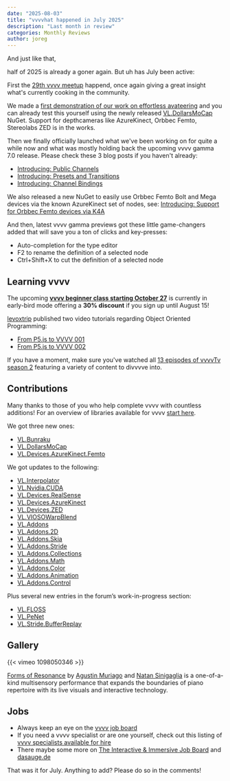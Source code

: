 ```yaml
---
date: "2025-08-03"
title: "vvvvhat happened in July 2025"
description: "Last month in review"
categories: Monthly Reviews
author: joreg
---
```


And just like that,

half of 2025 is already a goner again. But uh has July been active:

First the [29th vvvv meetup](https://www.youtube.com/watch?v=Npr0K63bKZc&list=PL2KeRstDQVRQUgSEa604MaS3HtA8UgPUt&ab_channel=TheNODEInstitute) happend, once again giving a great insight what's currently cooking in the community.

We made a [first demonstration of our work on effortless avateering](https://youtu.be/Npr0K63bKZc?list=PL2KeRstDQVRQUgSEa604MaS3HtA8UgPUt&t=5666) and you can already test this yourself using the newly released [VL.DollarsMoCap](https://vvvv.org/blog/2025/introducing-dollarsmocap/) NuGet. Support for depthcameras like AzureKinect, Orbbec Femto, Stereolabs ZED is in the works. 

Then we finally officially launched what we've been working on for quite a while now and what was mostly holding back the upcoming vvvv gamma 7.0 release. Please check these 3 blog posts if you haven't already:
- [Introducing: Public Channels](https://vvvv.org/blog/2025/introducing-public-channels/)
- [Introducing: Presets and Transitions](https://vvvv.org/blog/2025/introducing-presets-and-transitions/)
- [Introducing: Channel Bindings](https://vvvv.org/blog/2025/introducing-channel-bindings/)

We also released a new NuGet to easily use Orbbec Femto Bolt and Mega devices via the known AzureKinect set of nodes, see: [Introducing: Support for Orbbec Femto devices via K4A](https://vvvv.org/blog/2025/introducing-support-for-orbbec-femto-devices-via-k4a/)

And then, latest vvvv gamma previews got these little game-changers added that will save you a ton of clicks and key-presses:
- Auto-completion for the type editor 
- F2 to rename the definition of a selected node
- Ctrl+Shift+X to cut the definition of a selected node 

## Learning vvvv

The upcoming **[vvvv beginner class starting October 27](https://thenodeinstitute.org/courses/vvvv-beginner-class-winter-2025/)** is currently in early-bird mode offering a **30% discount** if you sign up until August 15!

[levoxtrip](https://vvvv.org/people/levoxtrip) published two video tutorials regarding Object Oriented Programming:

- [From P5.js to VVVV 001](https://www.youtube.com/watch?v=8NMMyKLKX7o&ab_channel=LEVOXTRIP)
- [From P5.js to VVVV 002](https://www.youtube.com/watch?v=uVRWRUDttSs&ab_channel=LEVOXTRIP)

If you have a moment, make sure you've watched all [13 episodes of vvvvTv season 2](https://www.youtube.com/watch?v=uvLNZsStve8&list=PLBTgwgsWWcT8eDfjAg299o7paRqkd2Zdi&pp=gAQB) featuring a variety of content to divvvve into.

## Contributions

Many thanks to those of you who help complete vvvv with countless additions! For an overview of libraries available for vvvv [start here](https://thegraybook.vvvv.org/reference/libraries/overview.html).

We got three new ones:

- [VL.Bunraku](https://www.nuget.org/packages/VL.Bunraku)
- [VL.DollarsMoCap](https://www.nuget.org/packages/VL.DollarsMoCap)
- [VL.Devices.AzureKinect.Femto](https://www.nuget.org/packages/VL.Devices.AzureKinect.Femto)

We got updates to the following:

- [VL.Interpolator](https://www.nuget.org/packages/VL.Interpolator)
- [VL.Nvidia.CUDA](https://www.nuget.org/packages/VL.Nvidia.CUDA)
- [VL.Devices.RealSense](https://www.nuget.org/packages/VL.Devices.RealSense)
- [VL.Devices.AzureKinect](https://www.nuget.org/packages/VL.Devices.AzureKinect)
- [VL.Devices.ZED](https://www.nuget.org/packages/VL.Devices.ZED)
- [VL.VIOSOWarpBlend](https://www.nuget.org/packages/VL.VIOSOWarpBlend)
- [VL.Addons](https://www.nuget.org/packages/VL.Addons)
- [VL.Addons.2D](https://www.nuget.org/packages/VL.Addons.2D)
- [VL.Addons.Skia](https://www.nuget.org/packages/VL.Addons.Skia)
- [VL.Addons.Stride](https://www.nuget.org/packages/VL.Addons.Stride)
- [VL.Addons.Collections](https://www.nuget.org/packages/VL.Addons.Collections)
- [VL.Addons.Math](https://www.nuget.org/packages/VL.Addons.Math)
- [VL.Addons.Color](https://www.nuget.org/packages/VL.Addons.Color)
- [VL.Addons.Animation](https://www.nuget.org/packages/VL.Addons.Animation)
- [VL.Addons.Control](https://www.nuget.org/packages/VL.Addons.Control)

Plus several new entries in the forum’s work-in-progress section:

- [VL.FLOSS](https://forum.vvvv.org/t/extracting-human-readable-strings-from-binaries-with-vl-floss/24457)
- [VL.PeNet](https://forum.vvvv.org/t/dissecting-the-portable-executable-file-format-with-vl-penet/24471)
- [VL.Stride.BufferReplay](https://forum.vvvv.org/t/vl-stride-bufferreplay/24446/1)

## Gallery

{{< vimeo 1098050346 >}} 

[Forms of Resonance](https://natansinigaglia.com/works/forms-of-resonance/) by [Agustin Muriago](https://agustinmuriago.com/)
and [Natan Sinigaglia](https://natansinigaglia.com/) is a one-of-a-kind multisensory performance that expands the boundaries of piano repertoire with its live visuals and interactive technology.

## Jobs
- Always keep an eye on the [vvvv job board](https://forum.vvvv.org/c/jobs)
- If you need a vvvv specialist or are one yourself, check out this listing of [vvvv specialists available for hire](https://vvvv.org/forhire)
- There maybe some more on [The Interactive & Immersive Job Board](https://jobs.interactiveimmersive.io/jobs/) and [dasauge.de](https://dasauge.de/sta/Vvvv/)

That was it for July. Anything to add? Please do so in the comments!